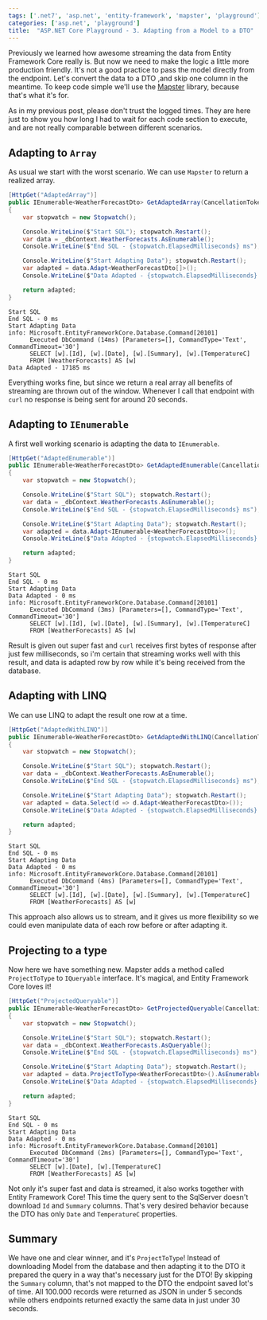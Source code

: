 ```yaml
---
tags: ['.net7', 'asp.net', 'entity-framework', 'mapster', 'playground']
categories: ['asp.net', 'playground']
title:  "ASP.NET Core Playground - 3. Adapting from a Model to a DTO"
---
```


Previously we learned how awesome streaming the data from Entity Framework Core really is. But now we need to make the logic a little more production friendly. It's not a good practice to pass the model directly from the endpoint. Let's convert the data to a DTO ,and skip one column in the meantime. To keep code simple we'll use the [Mapster](https://github.com/MapsterMapper/Mapster) library, because that's what it's for.

As in my previous post, please don't trust the logged times. They are here just to show you how long I had to wait for each code section to execute, and are not really comparable between different scenarios.

## Adapting to `Array`

As usual we start with the worst scenario. We can use `Mapster` to return a realized array.

```csharp
[HttpGet("AdaptedArray")]
public IEnumerable<WeatherForecastDto> GetAdaptedArray(CancellationToken cancellationToken)
{
    var stopwatch = new Stopwatch();

    Console.WriteLine($"Start SQL"); stopwatch.Restart();
    var data = _dbContext.WeatherForecasts.AsEnumerable();
    Console.WriteLine($"End SQL - {stopwatch.ElapsedMilliseconds} ms");

    Console.WriteLine($"Start Adapting Data"); stopwatch.Restart();
    var adapted = data.Adapt<WeatherForecastDto[]>();
    Console.WriteLine($"Data Adapted - {stopwatch.ElapsedMilliseconds} ms");

    return adapted;
}
```

```text
Start SQL
End SQL - 0 ms
Start Adapting Data
info: Microsoft.EntityFrameworkCore.Database.Command[20101]
      Executed DbCommand (14ms) [Parameters=[], CommandType='Text', CommandTimeout='30']
      SELECT [w].[Id], [w].[Date], [w].[Summary], [w].[TemperatureC]
      FROM [WeatherForecasts] AS [w]
Data Adapted - 17185 ms
```

Everything works fine, but since we return a real array all benefits of streaming are thrown out of the window. Whenever I call that endpoint with `curl` no response is being sent for around 20 seconds.

## Adapting to `IEnumerable`

A first well working scenario is adapting the data to `IEnumerable`.

```csharp
[HttpGet("AdaptedEnumerable")]
public IEnumerable<WeatherForecastDto> GetAdaptedEnumerable(CancellationToken cancellationToken)
{
    var stopwatch = new Stopwatch();

    Console.WriteLine($"Start SQL"); stopwatch.Restart();
    var data = _dbContext.WeatherForecasts.AsEnumerable();
    Console.WriteLine($"End SQL - {stopwatch.ElapsedMilliseconds} ms");

    Console.WriteLine($"Start Adapting Data"); stopwatch.Restart();
    var adapted = data.Adapt<IEnumerable<WeatherForecastDto>>();
    Console.WriteLine($"Data Adapted - {stopwatch.ElapsedMilliseconds} ms");

    return adapted;
}
```

```text
Start SQL
End SQL - 0 ms
Start Adapting Data
Data Adapted - 0 ms
info: Microsoft.EntityFrameworkCore.Database.Command[20101]
      Executed DbCommand (3ms) [Parameters=[], CommandType='Text', CommandTimeout='30']
      SELECT [w].[Id], [w].[Date], [w].[Summary], [w].[TemperatureC]
      FROM [WeatherForecasts] AS [w]
```

Result is given out super fast and `curl` receives first bytes of response after just few milliseconds, so i'm certain that streaming works well with this result, and data is adapted row by row while it's being received from the database.

## Adapting with LINQ

We can use LINQ to adapt the result one row at a time.

```csharp
[HttpGet("AdaptedWithLINQ")]
public IEnumerable<WeatherForecastDto> GetAdaptedWithLINQ(CancellationToken cancellationToken)
{
    var stopwatch = new Stopwatch();

    Console.WriteLine($"Start SQL"); stopwatch.Restart();
    var data = _dbContext.WeatherForecasts.AsEnumerable();
    Console.WriteLine($"End SQL - {stopwatch.ElapsedMilliseconds} ms");

    Console.WriteLine($"Start Adapting Data"); stopwatch.Restart();
    var adapted = data.Select(d => d.Adapt<WeatherForecastDto>());
    Console.WriteLine($"Data Adapted - {stopwatch.ElapsedMilliseconds} ms");

    return adapted;
}
```

```text
Start SQL
End SQL - 0 ms
Start Adapting Data
Data Adapted - 0 ms
info: Microsoft.EntityFrameworkCore.Database.Command[20101]
      Executed DbCommand (4ms) [Parameters=[], CommandType='Text', CommandTimeout='30']
      SELECT [w].[Id], [w].[Date], [w].[Summary], [w].[TemperatureC]
      FROM [WeatherForecasts] AS [w]
```

This approach also allows us to stream, and it gives us more flexibility so we could even manipulate data of each row before or after adapting it.

## Projecting to a type

Now here we have something new. Mapster adds a method called `ProjectToType` to `IQueryable` interface. It's magical, and Entity Framework Core loves it!

```csharp
[HttpGet("ProjectedQueryable")]
public IEnumerable<WeatherForecastDto> GetProjectedQueryable(CancellationToken cancellationToken)
{
    var stopwatch = new Stopwatch();

    Console.WriteLine($"Start SQL"); stopwatch.Restart();
    var data = _dbContext.WeatherForecasts.AsQueryable();
    Console.WriteLine($"End SQL - {stopwatch.ElapsedMilliseconds} ms");

    Console.WriteLine($"Start Adapting Data"); stopwatch.Restart();
    var adapted = data.ProjectToType<WeatherForecastDto>().AsEnumerable();
    Console.WriteLine($"Data Adapted - {stopwatch.ElapsedMilliseconds} ms");

    return adapted;
}
```

```text
Start SQL
End SQL - 0 ms
Start Adapting Data
Data Adapted - 0 ms
info: Microsoft.EntityFrameworkCore.Database.Command[20101]
      Executed DbCommand (2ms) [Parameters=[], CommandType='Text', CommandTimeout='30']
      SELECT [w].[Date], [w].[TemperatureC]
      FROM [WeatherForecasts] AS [w]
```

Not only it's super fast and data is streamed, it also works together with Entity Framework Core! This time the query sent to the SqlServer doesn't download `Id` and `Summary` columns. That's very desired behavior because the DTO has only `Date` and `TemperatureC` properties.

## Summary

We have one and clear winner, and it's `ProjectToType`! Instead of downloading Model from the database and then adapting it to the DTO it prepared the query in a way that's necessary just for the DTO! By skipping the `Summary` column, that's not mapped to the DTO the endpoint saved lot's of time. All 100.000 records were returned as JSON in under 5 seconds while others endpoints returned exactly the same data in just under 30 seconds.

